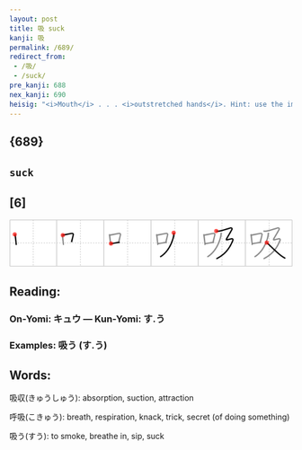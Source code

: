 ```yaml
---
layout: post
title: 吸 suck
kanji: 吸
permalink: /689/
redirect_from:
 - /吸/
 - /suck/
pre_kanji: 688
nex_kanji: 690
heisig: "<i>Mouth</i> . . . <i>outstretched hands</i>. Hint: use the image of a nursing baby."
---
```


## {689}

## `suck`

## [6]

<div class="stroke"><img src="../images/E590B8.png" /></div>

## Reading:

### On-Yomi: キュウ &mdash; Kun-Yomi: す.う

### Examples: 吸う (す.う)

## Words:

吸収(きゅうしゅう): absorption, suction, attraction

呼吸(こきゅう): breath, respiration, knack, trick, secret (of doing something)

吸う(すう): to smoke, breathe in, sip, suck
